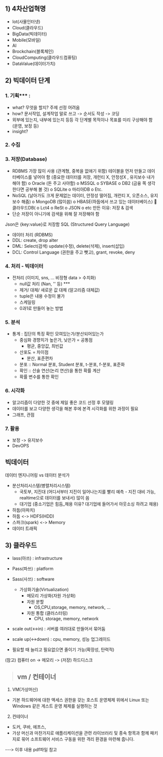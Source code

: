 ## 1) 4차산업혁명
   - Iot(사물인터넷)
   - Cloud(클라우드)
   - BigData(빅데이터)
   - Mobile(모바일)
   - AI
   - Brockchain(블록체인)
   - CloudComputing(클라우드컴퓨팅)
   - DataValue(데이터가치)


## 2) 빅데이터 단계

### 1. 기획*** : 
- what? 무엇을 할지? 주제 선정 어려움
- how? 문서작업, 설계작업
말로 쓰고 -> 순서도 작성 -> 코딩
- 외부에 있는지, 내부에 있는지 등등 각 단계별 목적이나 목표를 미리 구상해야 함
(운영, 보정 등)
- insight?

### 2. 수집

### 3. 저장(Database)
-   RDBMS 가장 많이 사용 (관계형, 중복을 없애기 위함) 테이블을 먼저 만들고 데이터베이스를 넣어야 함 (중요한 데이터를 저장, 개런티 X, 안정성X , 유지보수 내가 해야 함)
o   Oracle (돈 주고 사야함)
o   MSSQL
o   SYBASE
o   DB2 (금융 쪽 생각한다면 공부해 볼 것)
o   SQLite
o   마리아DB
o   Etc.
-   NoSQL (날아가도 크게 문제없는 데이터, 안정성 떨어짐, 개런티 X, 오픈소스, 유지보수 해줌)
o   MongoDB (많이씀)
o   HBASE(하둡에서 쓰고 있는 데이터베이스)
   클라우드DB(
o   Lct4
o   ReSt
o   JSON
o   etc
만든 이유: 저장 & 검색
-   단순 저장이 아니기에 검색을 위해 잘 저장해야 함

Json은 {key:value}로 저장함
SQL (Structured Query Language)
-   데이터 처리 (RDBMS)
-   DDL: create, drop alter
-   DML: Select(검색) update(수정), delete(삭제), insert(삽입)
-   DCL: Control Language (권한을 주고 뺏고), grant, revoke, deny


### 4. 처리 - 빅데이터
- 전처리 (이미지, sns, ... 비정형 data > 수치화)
  - null값 처리 (Nan, '' 등) ***
  - 제거/ 대체/ 새로운 값 대체 (알고리즘 대체값)
  - tuple은 내용 수정이 불가
  - 스케일링
  - 0과1로 만들어 놓는 방법


### 5. 분석
- 통계 : 집단의 특징 확인 모여있는가/분산되어있는가
  - 중심화 경향치가 높은가, 낮은가 = 공통점
    - 평균, 중앙값, 최빈값
  - 산포도 = 차이점
    - 분산, 표준편차
  - 분포 :: Normal 분포, Student 분포, t-분포, f-분포, 표준화
  - 확인 :: 산술 연산(논리 연산)을 통한 확률 계산
  - 확률 변수를 통한 확인


### 6. 시각화
- 알고리즘이 다양한 것 중에 제일 좋은 코드 선정 후 모델링
- 데이터를 보고 다양한 생각을 해본 후에 본격 시각화를 위한 과정이 필요
- 그래프, 관점

### 7. 활용
- 보정 -> 유지보수
- DevOPS

## 빅데이터
데이터 엔지니어링 vs 데이터 분석가
- 분산처리시스템(병렬처리시스템)
  - 국토부, 지진대 (어디서부터 지진이 일어나는지를 빨리 예측 - 지진 대비 가능, realtime으로 데이터를 보내서) 많이 씀
  - 대기업 (중소기업은 힘듬_채용 이유? 대기업에 들어가서 아웃소싱 하려고 채용)
- 하둡(아파치)
- 하둡 <-> HDFS(HDD)
- 스파크(spark) <-> Memory
- 데이터 트래픽


## 3) 클라우드
- Iass(아쓰) : infrastructure
- Pass(파쓰) : platform
- Sass(사쓰) : software

  - 가상화기술(Virtualization)
    - 메모리 가상화(자원 가상화)
    - 자원 분할
      - OS,CPU,storage, memory, network, ...
    - 자원 통합 (클러스터링)
      - CPU, storage, memory, network
- scale out(<->in) : 서버를 여러대로 만들어서 묶어둠
- scale up(<->down) : cpu, memory, 성능 업그레이드
- 필요할 때 늘리고 필요없으면 줄이기 가능(확장성, 탄력적)


(참고) 컴퓨터 on -> 메모리 -> (저장) 하드디스크 


>## vm / 컨테이너
1) VM(가상머신) 
  - 기본 하드웨어에 대한 액세스 권한을 갖는 호스트 운영체제 위에서 Linux 또는 Windows 같은 게스트 운영 체제를 실행하는 것
2) 컨테이너
  - 도커, 쿠바, 에프스,
  - 가상 머신과 마찬가지로 애플리케이션을 관련 라이브러리 및 종속 항목과 함께 패키지로 묶어 소프트웨어 서비스 구동을 위한 격리 환경을 마련해 줍니다. 

---> 이후 내용 pdf파일 참고












